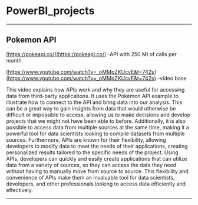 # PowerBI_projects

---

## Pokemon API

[https://pokeapi.co/](https://pokeapi.co/) -API with 250 MI of calls per month

[https://www.youtube.com/watch?v=_oMMpZKUcvE&t=742s](https://www.youtube.com/watch?v=_oMMpZKUcvE&t=742s) -vídeo base 

This video explains how APIs work and why they are useful for accessing data from third-party applications. It uses the Pokémon API example to illustrate how to connect to the API and bring data into our analysis. This can be a great way to gain insights from data that would otherwise be difficult or impossible to access, allowing us to make decisions and develop projects that we might not have been able to before. Additionally, it is also possible to access data from multiple sources at the same time, making it a powerful tool for data scientists looking to compile datasets from multiple sources. Furthermore, APIs are known for their flexibility, allowing developers to modify data to meet the needs of their applications, creating personalized results tailored to the specific needs of the project. Using APIs, developers can quickly and easily create applications that can utilize data from a variety of sources, so they can access the data they need without having to manually move from source to source. This flexibility and convenience of APIs make them an invaluable tool for data scientists, developers, and other professionals looking to access data efficiently and effectively.




---
